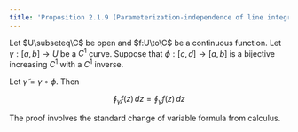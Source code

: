 ```yaml
---
title: 'Proposition 2.1.9 (Parameterization-independence of line integrals)'
---
```


Let $U\subseteq\C$ be open and $f:U\to\C$ be a continuous function.
Let $\gamma:[a,b]\to U$ be a $C^1$ curve. Suppose that
$\phi:[c,d]\to[a,b]$ is a bijective increasing $C^1$ with a $C^1$
inverse.

<!--
TODO: Is the inverse of a continuous bijective function continuous?
NO.
https://math.stackexchange.com/questions/368824/is-the-inverse-of-a-continuous-bijective-function-also-continuous
-->

Let $\tilde\gamma=\gamma\circ\phi$. Then

$$
\oint_{\tilde\gamma}f(z)\,dz= \oint_\gamma f(z)\,dz
$$

The proof involves the standard change of variable formula from
calculus.
